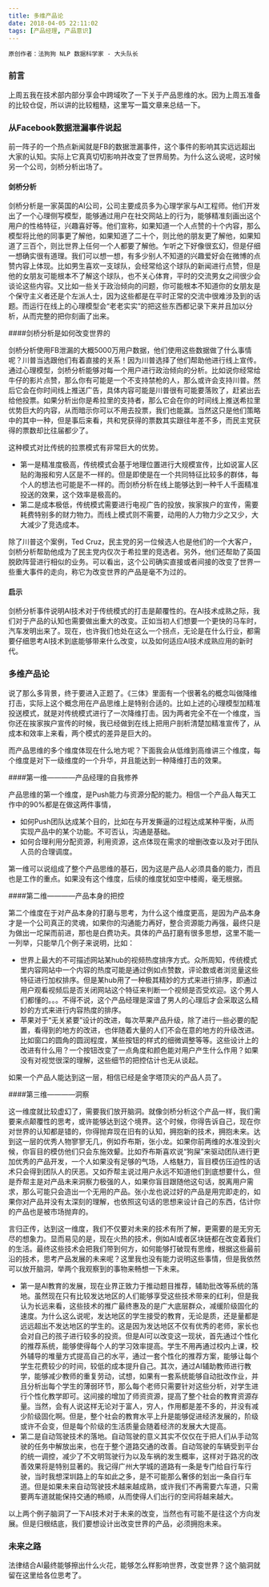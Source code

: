 ```yaml
---
title: 多维产品论
date: 2018-04-05 22:11:02
tags: [产品经理, 产品意识]
---
```


`原创作者：法狗狗 NLP 数据科学家 - 大头队长`

### 前言

上周五我在技术部内部分享会中跨域吹了一下关于产品思维的水。因为上周五准备的比较仓促，所以讲的比较粗糙，这里写一篇文章来总结一下。

### 从Facebook数据泄漏事件说起

前一阵子的一个热点新闻就是FB的数据泄漏事件，这个事件的影响其实远远超出大家的认知。实际上它真真切切影响并改变了世界局势。为什么这么说呢，这时候另一个公司，剑桥分析出场了。

#### 剑桥分析

剑桥分析是一家英国的AI公司，公司主要成员多为心理学家与AI工程师。他们开发出了一个心理侧写模型，能够通过用户在社交网站上的行为，能够精准刻画出这个用户的性格特征，兴趣喜好等。他们宣称，如果知道一个人点赞的十个内容，那么模型将比他的同事更了解他，如果知道了二十个，则比他的朋友更了解他，如果知道了三百个，则比世界上任何一个人都要了解他。乍听之下好像很玄幻，但是仔细一想确实很有道理。我们可以想一想，有多少别人不知道的兴趣爱好会在微博的点赞内容上体现。比如男生喜欢一支球队，会经常给这个球队的新闻进行点赞，但是他的女朋友可能根本不了解这个球队，也不关心体育，平时的交流男女之间很少会谈论这些内容。又比如一些关于政治倾向的问题，你可能根本不知道你的女朋友是个保守主义者还是个左派人士，因为这些都是在平时正常的交流中很难涉及到的话题。而运行在线上的心理模型会“老老实实”的把这些东西都记录下来并且加以分析，从而完整的把你刻画了出来。

####剑桥分析是如何改变世界的

剑桥分析使用FB泄漏的大概5000万用户数据，他们使用这些数据做了什么事情呢？川普当选跟他们有着直接的关系！因为川普选择了他们帮助他进行线上宣传。通过心理模型，剑桥分析能够对每一个用户进行政治倾向的分析。比如说你经常给牛仔的影片点赞，那么你有可能是一个不支持禁枪的人，那么或许会支持川普。然后它会在你时间线上推送广告，具体内容可能是川普很有可能要落败了，赶紧出去给他投票。如果分析出你是希拉里的支持者，那么它会在你的时间线上推送希拉里优势巨大的内容，从而暗示你可以不用去投票，我们也能赢。当然这只是他们策略中的其中一种，但是事后来看，共和党获得的票数其实跟往年差不多，而民主党获得的票数却比往届都少了。

这种模式对比传统的拉票模式有非常巨大的优势。

* 第一是精准度极高，传统模式会基于地理位置进行大规模宣传，比如说富人区贴的海报和穷人区是不一样的。但是即使是在一个共同特征比较多的群体，每个人的想法也可能是不一样的。而剑桥分析在线上能够达到一种千人千面精准投送的效果，这个效率是极高的。
* 第二是成本极低，传统模式需要进行电视广告的投放，挨家挨户的宣传，需要耗费特别多的财力物力。而线上模式则不需要，动用的人力物力少之又少，大大减少了竞选成本。

除了川普这个案例，Ted Cruz，民主党的另一位候选人也是他们的一个大客户，剑桥分析帮助他成为了民主党内仅次于希拉里的竞选者。另外，他们还帮助了英国脱欧阵营进行相似的业务。可以看出，这个公司确实直接或者间接的改变了世界一些重大事件的走向，称它为改变世界的产品是毫不为过的。

#### 启示

剑桥分析事件说明AI技术对于传统模式的打击是颠覆性的。在AI技术成熟之际，我们对于产品的认知也需要做出重大的改变。正如当初人们想要一个更快的马车时，汽车发明出来了。现在，也许我们也处在这么一个拐点，无论是在什么行业，都需要仔细思考AI技术到底能够带来什么改变，以及如何适应AI技术成熟应用的新时代。



### 多维产品论

说了那么多背景，终于要进入正题了。《三体》里面有一个很著名的概念叫做降维打击，实际上这个概念用在产品思维上是特别合适的。比如上述的心理模型加精准投送模式，就是对传统模式进行了一次降维打击。因为两者完全不在一个维度，当你还在挨家挨户宣传的时候，我已经做到在线上把用户剖析清楚加精准宣传了，从成本和效率上来看，两个模式的差异是巨大的。

而产品思维的多个维度体现在什么地方呢？下面我会从低维到高维讲三个维度，每个维度是对下一级维度的一个升华，并且能达到一种降维打击的效果。

####第一维————产品经理的自我修养

产品思维的第一个维度，是Push能力与资源分配的能力。相信一个产品人每天工作中的90%都是在做这两件事情，

* 如何Push团队达成某个目的，比如在与开发撕逼的过程达成某种平衡，从而实现产品中的某个功能。不可否认，沟通是基础。
* 如何合理利用分配资源，利用资源，这点体现在需求的增删改查以及对于团队人员的合理调度。

第一维可以说组成了整个产品思维的基石，因为这是产品人必须具备的能力，而且也是工作的重点。如果没有这个维度，后续的维度犹如空中楼阁，毫无根据。

####第二维————产品本身的把控

第二个维度在于对产品本身的打磨与思考，为什么这个维度更高，是因为产品本身才是一个公司真正的灵魂，如果你的沟通能力再好，整合资源能力再强，最终只是为做出一坨屎而前进，那也是白费功夫。具体的产品打磨有很多思想，这里不能一一列举，只能举几个例子来说明，比如：

* 世界上最大的不可描述网站某hub的视频热度排序方式。众所周知，传统模式里内容网站中一个内容的热度可能是通过例如点赞数，评论数或者浏览量这些特征进行加权排序。但是某hub用了一种极其精妙的方式来进行排序，即通过用户观看视频后是否关闭网站这个特征来判断一个视频是否受欢迎。这个男人们都懂的。。。不得不说，这个产品经理是深谙了男人的心理后才会采取这么精妙的方式来进行内容热度的排序。
* 苹果对于“无关紧要”设计的改进，每次苹果产品升级，除了进行一些必要的配置，看得到的地方的改进，也伴随着大量的人们不会在意的地方的升级改进。比如窗口的圆角的圆润程度，某些按钮的样式的细微调整等等。这些设计上的改进有什么用？一个按钮改变了一点角度和颜色能对用户产生什么作用？如果没有对视觉很深的理解，这些细节的把控估计也无从谈起。

如果一个产品人能达到这一层，相信已经是金字塔顶尖的产品人员了。

####第三维————洞察

这一维度就比较虚幻了，需要我们放开脑洞。就像剑桥分析这个产品一样，我们需要来点颠覆性的思考，或许能够达到这个境界。这个时候，你得告诉自己，现在你对世界的认知都是错的，你得抛弃现在旧有的认知，拥抱新的技术，拥抱未来。达到这一层的优秀人物寥寥无几，例如乔布斯，张小龙。如果你前两维的水准没到火候，你盲目的模仿他们只会东施效颦。比如乔布斯喜欢说“狗屎”来驱动团队进行更加优秀的产品开发，一个人如果没有足够的气场，人格魅力，盲目模仿压迫性的话术只会得到团队人的厌恶。又如乔帮主说过用户永远不知道他们到底想要什么，但是乔帮主是对产品未来洞察力极强的人，如果你盲目跟随他这句话，脱离用户需求，那么可能只会造出一个无用的产品。张小龙也说过好的产品是用完即走的，如果你对产品并没有太深刻的理解，也依照这句话的思想来设计自己的东西，估计你的产品也是被市场抛弃的。

言归正传，达到这一维度，我们不仅要对未来的技术有所了解，更需要的是无穷无尽的想象力。显而易见的是，现在火热的技术，例如AI或者区块链都在改变着我们的生活。最终这些技术会把我们带到何方，如何能够打破现有思维，根据这些最前沿的技术，思考产品发展的未来呢？这里我也没有能力说明这些事情，但是我依然可以放开脑洞，举两个我观察到的事物来畅想一下未来。

* 第一是AI教育的发展，现在业界正致力于推动题目推荐，辅助批改等系统的落地。虽然现在只有比较发达地区的人们能够享受这些技术带来的红利，但是我认为长远来看，这些技术的推广最终惠及的是广大底层群众，减缓阶级固化的速度。为什么这么说呢，发达地区的学生接受的教育，无论是质，还是量都是远远超出不发达地区的学生的。这是因为发达地区不仅有优秀的老师，家长也会对自己的孩子进行较多的投资。但是AI可以改变这一现状，首先通过个性化的推荐系统，能够使得每个人的学习效率提高。学生不用再通过校内上课，校外辅导的堆量方式提高自己的水平，通过一套个性化的推荐方案，能够让每个学生花费较少的时间，较低的成本提升自己。其次，通过AI辅助教师进行教学，能够减少教师的重复劳动，试想，如果有一套系统能够自动批改作业，并且分析出每个学生的薄弱环节，那么每个老师只需要针对这些分析，对学生进行个性化教学即可。这间接的增加了师资资源，提高了整个社会的教育资源存量。当然，会有人说这样无论对于富人，穷人，作用都是差不多的，并没有减少阶级固化啊。但是，整个社会的教育水平上升是能够促进经济发展的，阶级或许不会变，但是每个阶级的生活质量会随着经济的发展大大提高。
* 第二是自动驾驶技术的落地。自动驾驶的意义其实不仅仅在于把人们从手动驾驶的任务中解放出来，也在于整个道路交通的改善。自动驾驶的车辆受到平台的统一调控，减少了不文明驾驶行为以及车祸的发生概率，这样对于路况的改善效果将是特别显著的。我记得广州大学城的道路有一条是专门给自行车行驶，当时我想深圳路上的车如此之多，是不可能那么奢侈的划出一条自行车道。但是如果未来自动驾驶技术越来越成熟，或许我们不再需要六车道，只需要两车道就能保持交通的畅顺，从而使得人们出行的空间将越来越大。

以上两个例子脑洞了一下AI技术对于未来的改变，当然也有可能不是往这个方向发展。但是归根结底，我们要想设计出改变世界的产品，必须拥抱未来。



### 未来之路

法律结合AI最终能够擦出什么火花，能够怎么样影响世界，改变世界？这个脑洞就留在这里给各位思考了。

